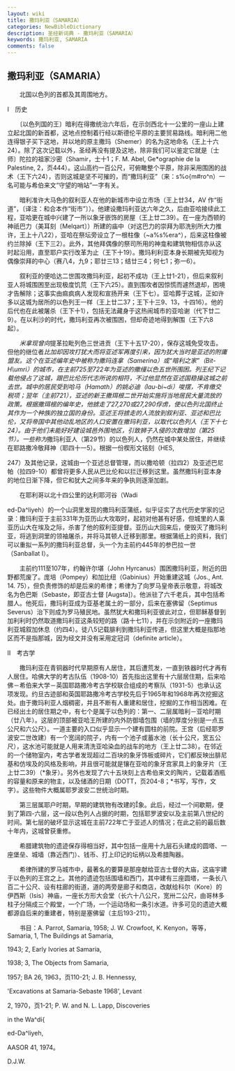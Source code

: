 ```yaml
---
layout: wiki
title: 撒玛利亚（SAMARIA）
categories: NewBibleDictionary
description: 圣经新词典 - 撒玛利亚（SAMARIA）
keywords: 撒玛利亚, SAMARIA
comments: false
---
```


## 撒玛利亚（SAMARIA）

　　北国以色列的首都及其周围地方。

Ⅰ　历史

　　〔以色列国的王〕暗利在得撒统治六年后，在示剑西北十一公里的一座山上建立起北国的新首都，这地点控制着行经以斯德伦平原的主要贸易路线。暗利用二他连得银子买下这地，并以地的原主撒玛（Shemer）的名为这地命名（王上十六24）。除了这次记载以外，圣经再没有提及这地，除非我们可以鉴定它就是〔士师〕陀拉的祖家沙密（Shamir，士十1；F. M. Abel, Ge*ographie de la Palestine, 2，页444）。这山高约一百公尺，可俯瞰整个平原，除非采用围困的战术（王下六24），否则这城是坚不可摧的，而“撒玛利亚”（来：s%o{m#ro^n）一名可能与希伯来文“守望的哨站”一字有关。

　　暗利准许大马色的叙利亚人在他的新城市中设立市场（王上廿34，AV 作“街道”，〔译注：和合本作“街市”〕）。他建设撒玛利亚达六年之久，后由亚哈接续此工程，亚哈更在城中兴建了一所以象牙嵌饰的房屋（王上廿二39）。在一座为西顿的神祇巴力（美耳刻〔Melqart〕）所建的庙中（对这巴力的崇拜为耶洗别所大力推许，王上十八22），亚哈在祭坛旁设立了一根柱像（~a%s%era^），后来这柱像被约兰除掉（王下三2）。此外，其他拜偶像的祭司所用的神龛和建筑物相信亦从这时起沿用，直至耶户实行改革为止（王下十19）。撒玛利利亚本身长期被先知视为偶像崇拜的中心（赛八4，九9；耶廿三13；结廿三4；何七1；弥一6）。

　　叙利亚的便哈达二世围攻撒玛利亚，起初不成功（王上廿1-21），但后来叙利亚人将城围困至出现极度饥荒（王下六25）。直到围攻者因惊慌而遽然退却，困境才告解除；这事实由痲疯病人发现和宣扬开来（王下七）。亚哈葬于这城，正如许多以这城为居所的以色列王一样（王上廿二37；王下十三9、13，十四16）。他的后代也在此被屠杀（王下十1），包括无法藏身于这热闹城市的亚哈谢（代下廿二9）。在以利沙的时代，撒玛利亚再次被围困，但却奇迹地得到解围（王下六8起）。

　　*米拿现曾向*提革拉毗列色三世进贡（王下十五17-20），保存这城免受攻击。但他的继位者*比加却因攻打犹大而将亚述军再度引来，因为犹大当时是亚述的附庸盟友。这个在亚述编年史中被称为撒玛连拿（Samerina）或“暗利之家”（Bit-H\umri）的城市，在主前725至722年为亚述的撒缦以色五世所围困。列王纪下记载他侵占了这城，跟巴比伦历代志所说的相符，不过他显然在亚述国稳操这城之前去世。城中的居民受到哈马（Hamath）的姚必迪（Iau-bi~di）唆摆，不肯缴交税项；翌年（主前721），亚述的新王撒珥根二世开始实施将当地居民大量流放的政策。根据撒珥根的编年史，他掳走了27,270或27,290俘虏，使以色列北国终止其作为一个种族的独立国的身份。亚述王将掳走的人流放到叙利亚、亚述和巴比伦，又将帝国中其他动乱地区的人口安置在撒玛利亚，以取代以色列人（王下十七24）。由于他们未能好好建设城邑外围地区，引致狮子入侵的次数增加（第25节）。一些称为*撒玛利亚人（第29节）的以色列人，仍然在城中某处居住，并继续在耶路撒冷敬拜神（耶四十一5）。根据一份楔形文铭刻（HES,

247）及其他记录，这城由一个亚述总督管理，而以撒哈顿（拉四2）及亚述巴尼帕（拉四9-10）都曾将更多人民从巴比伦和以拦迁移到这里。虽然撒玛利亚本身的地位日渐下降，但它和犹大之间多年来的争执则逐渐加剧。

　　在耶利哥以北十四公里的达利耶河谷（Wadi

ed-Da^liyeh）的一个山洞里发现的撒玛利亚蒲纸，似乎证实了古代历史学家的记录：撒玛利亚于主前331年为亚历山大攻取时，起初对他甚有好感，但城里的人乘亚历山大在埃及之际，杀害了他的叙利亚提督。亚历山大回来后，便毁灭了撒玛利亚，将逃到洞里的领袖屠杀，并将马其顿人迁移到那里。根据蒲纸上的资料，我们可以重拟一系列的撒玛利亚总督，头一个为主前约445年的参巴拉一世（Sanballat I）。

　　主前约111至107年，约翰许尔堪（John Hyrcanus）围困撒玛利亚，附近的田野都荒废了。庞培（Pompey）和加比纽（Gabinius）开始重建这城（Jos., Ant. 14. 75），但负责修饰的却是后来的希律；希律为了向罗马皇帝表示敬意，将城改名为色巴斯（Sebaste，即亚古士督 [Augsta]）。他派驻了六千老兵，其中包括希腊人。他死后，撒玛利亚成为亚基老属土的一部分，后来在塞佛留（Septimus Severus）治下则成为罗马殖民地。虽然犹大和撒玛利亚彼此对立，但耶稣基督到加利利时仍然取道撒玛利亚这条较短的路（路十七11），并在示剑附近的一座撒玛利亚城叙加休息（约四4）。徒八5记载腓利到撒玛利亚传道，但这里大概是指那地区而不是指那城，因为经文并没有采用定冠词（definite article）。

Ⅱ　考古学

　　撒玛利亚在青铜器时代早期原有人居住，其后遭荒发，一直到铁器时代才再有人居住。哈佛大学的考古队伍（1908-10）首先指出这里有十六层居住期，后来哈佛－希伯来大学－英国耶路撒冷考古学校联合组成的考察队（1931-5）也承认这项发现。约旦古迹部和英国耶路撒冷考古学校先后于1965年和1968年再次挖掘这处。由于撒玛利亚人烟稠密，并且不断有人重建和居住，挖掘的工作相当困难。在已经出土的居住期之中，有七个是属于以色列的：第一、二层属暗利－亚哈时期（廿八年）。这层的顶部被亚哈王所建的内外防御墙包围（墙的厚度分别是一点五公尺和六公尺）。一道主要的入口似乎显示一个建有圆柱的前院。王宫（后经耶罗波安二世改建）有一个宽阔的院子，内有一个池子或蓄水池（长十公尺，宽五公尺），这水池可能就是人用来清洗亚哈染血的战车的地方（王上廿二38）。在邻近的一个储物室内，考古学者发现超过二百块的象牙饰板或碎片，它们都反映出腓尼基和仿埃及的风格及影响，并且很可能就是镶在亚哈的象牙宫家具上的象牙片（王上廿二39）（*象牙）。另外也发现了六十五块刻上古希伯来文的陶片，记载着酒瓶的容量和原来的物主，以及储酒的日期（DOTT，页204-8；*书写，写作，文字）。这些物件大概属耶罗波安二世统治时期。

　　第三层属耶户时期，早期的建筑物有改建的象。此后，经过一个间歇期，便到了第四-六层，这一段以色列人占据的时期，包括耶罗波安以及主前第八世纪的时间。第七层的破坏显示这城在主前722年亡于亚述人的情况；在此之前的最后数十年内，这城曾获重修。

　　希腊建筑物的遗迹保存得相当好，其中包括一座用十九层石头建成的圆塔、一座堡垒、城墙（靠近西门）、钱币、打上印记的坛柄以及希腊陶器。

　　希律所建的罗马城市中，最著名的要算是那座献给亚古士督的大庙，这庙宇建于以色列的王宫之上。其他的遗迹包括围墙和西门，其中建有三座圆塔，一条长八百二十公尺、设有柱廊的街道，道的两旁是廊子和商店，改献给科尔（Kore）的伊西斯（Isis）神庙，一座长方形大会堂（长六十八公尺，宽卅二公尺，由哥林多柱子分隔成三个殿堂，一个广场，一个运动场和一条引水道。许多可见的遗迹大概都源自后来的重建者，特别是塞佛留（主后193-211）。

　　书目：A. Parrot, Samaria, 1958; J. W. Crowfoot, K. Kenyon，等等，Samaria, 1, The Buildings at Samaria,

1943; 2, Early Ivories at Samaria,

1938; 3, The Objects from Samaria,

1957; BA 26, 1963，页110-21; J. B. Hennessy,

'Excavations at Samaria-Sebaste 1968', Levant

2, 1970，页1-21; P. W. and N. L. Lapp, Discoveries

in the Wa^di{

ed-Da^liyeh,

AASOR 41, 1974。

D.J.W.








